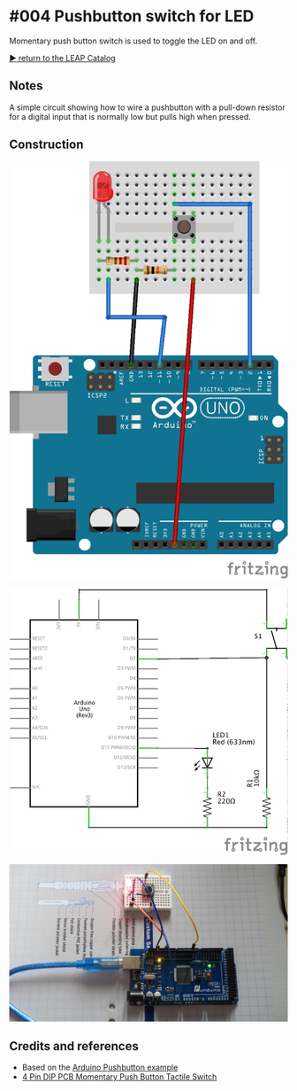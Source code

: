 # #004 Pushbutton switch for LED

Momentary push button switch is used to toggle the LED on and off.


[:arrow_forward: return to the LEAP Catalog](http://leap.tardate.com)

## Notes

A simple circuit showing how to wire a pushbutton with a pull-down resistor for a digital input that is normally low
but pulls high when pressed.

## Construction

![The Breadboard](./assets/PushbuttonLED_bb.jpg?raw=true)

![The Schematic](./assets/PushbuttonLED_schematic.jpg?raw=true)

![The Build](./assets/PushbuttonLED_build.jpg?raw=true)

## Credits and references
* Based on the [Arduino Pushbutton example](http://www.arduino.cc/en/Tutorial/Pushbutton)
* [4 Pin DIP PCB Momentary Push Button Tactile Switch](http://www.amazon.com/gp/product/B008MLKJ3C/ref=as_li_tl?ie=UTF8&camp=1789&creative=390957&creativeASIN=B008MLKJ3C&linkCode=as2&tag=itsaprli-20&linkId=6UORZDXT6S7AZRZ7)



